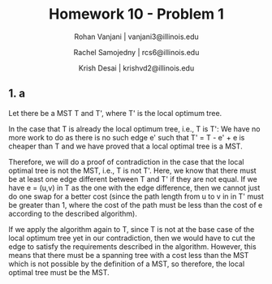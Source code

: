<h1 style="text-align: center;">Homework 10 - Problem 1</h1>
<p style="text-align: center;">Rohan Vanjani | vanjani3@illinois.edu</p>
<p style="text-align: center;">Rachel Samojedny | rcs6@illinois.edu</p>
<p style="text-align: center;"> Krish Desai | krishvd2@illinois.edu</p>

## 1. a

Let there be a MST T and T', where T' is the local optimum tree. 

In the case that T is already the local optimum tree, i.e., T is T': We have no more work to do as there is no such edge e' such that T' = T - e' + e is cheaper than T and we have proved that a local optimal tree is a MST.

Therefore, we will do a proof of contradiction in the case that the local optimal tree is not the MST, i.e., T is not T'. Here, we know that there must be at least one edge different between T and T' if they are not equal. If we have e = (u,v) in T as the one with the edge difference, then we cannot just do one swap for a better cost (since the path length from u to v in in T' must be greater than 1, where the cost of the path must be less than the cost of e according to the described algorithm).

If we apply the algorithm again to T, since T is not at the base case of the local optimum tree yet in our contradiction, then we would have to cut the edge to satisfy the requirements described in the algorithm. However, this means that there must be a spanning tree with a cost less than the MST which is not possible by the definition of a MST, so therefore, the local optimal tree must be the MST.
